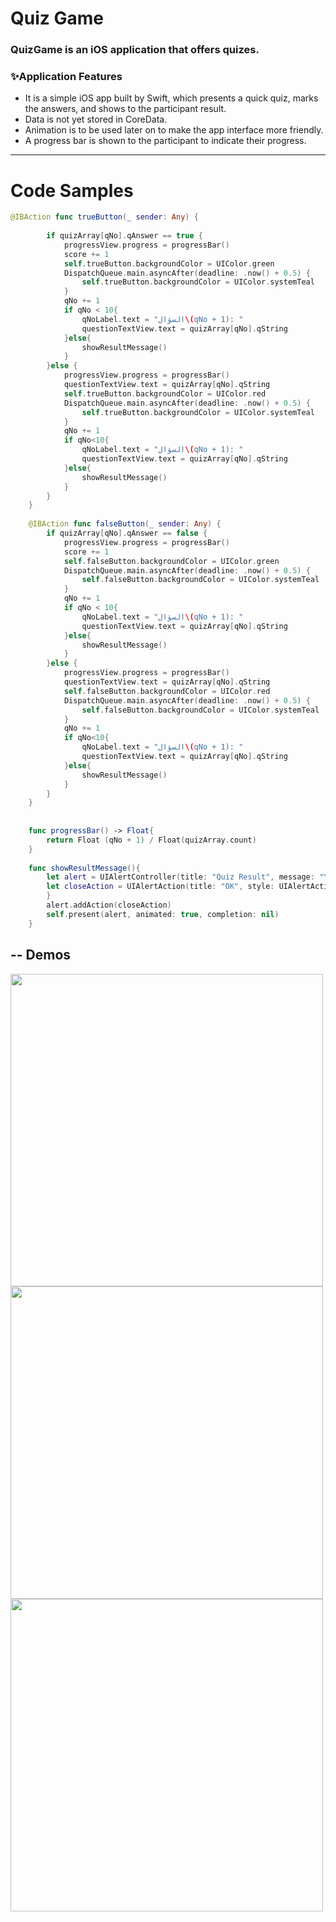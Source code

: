# Quiz Game
### QuizGame is an iOS application that offers quizes.

###  ✨Application Features
- It is a simple iOS app built by Swift, which presents a quick quiz, marks the answers, and shows to the participant result.
- Data is not yet stored in CoreData.
- Animation is to be used later on to make the app interface more friendly.
- A progress bar is shown to the participant to indicate their progress.

---
# Code Samples
```swift
@IBAction func trueButton(_ sender: Any) {
        
        if quizArray[qNo].qAnswer == true {
            progressView.progress = progressBar()
            score += 1
            self.trueButton.backgroundColor = UIColor.green
            DispatchQueue.main.asyncAfter(deadline: .now() + 0.5) {
                self.trueButton.backgroundColor = UIColor.systemTeal
            }
            qNo += 1
            if qNo < 10{
                qNoLabel.text = "السؤال\(qNo + 1): "
                questionTextView.text = quizArray[qNo].qString
            }else{
                showResultMessage()
            }
        }else {
            progressView.progress = progressBar()
            questionTextView.text = quizArray[qNo].qString
            self.trueButton.backgroundColor = UIColor.red
            DispatchQueue.main.asyncAfter(deadline: .now() + 0.5) {
                self.trueButton.backgroundColor = UIColor.systemTeal
            }
            qNo += 1
            if qNo<10{
                qNoLabel.text = "السؤال\(qNo + 1): "
                questionTextView.text = quizArray[qNo].qString
            }else{
                showResultMessage()
            }
        }
    }
    
    @IBAction func falseButton(_ sender: Any) {
        if quizArray[qNo].qAnswer == false {
            progressView.progress = progressBar()
            score += 1
            self.falseButton.backgroundColor = UIColor.green
            DispatchQueue.main.asyncAfter(deadline: .now() + 0.5) {
                self.falseButton.backgroundColor = UIColor.systemTeal
            }
            qNo += 1
            if qNo < 10{
                qNoLabel.text = "السؤال\(qNo + 1): "
                questionTextView.text = quizArray[qNo].qString
            }else{
                showResultMessage()
            }
        }else {
            progressView.progress = progressBar()
            questionTextView.text = quizArray[qNo].qString
            self.falseButton.backgroundColor = UIColor.red
            DispatchQueue.main.asyncAfter(deadline: .now() + 0.5) {
                self.falseButton.backgroundColor = UIColor.systemTeal
            }
            qNo += 1
            if qNo<10{
                qNoLabel.text = "السؤال\(qNo + 1): "
                questionTextView.text = quizArray[qNo].qString
            }else{
                showResultMessage()
            }
        }
    }
    
    
    func progressBar() -> Float{
        return Float (qNo + 1) / Float(quizArray.count)
    }
    
    func showResultMessage(){
        let alert = UIAlertController(title: "Quiz Result", message: "Your score is: \(score)/10", preferredStyle: UIAlertController.Style.alert)
        let closeAction = UIAlertAction(title: "OK", style: UIAlertAction.Style.default) { _ in self.navigationController?.popViewController(animated: true)
        }
        alert.addAction(closeAction)
        self.present(alert, animated: true, completion: nil)
    }
```

--
Demos
---


<img src= "https://user-images.githubusercontent.com/95880640/145990210-6cfb9632-ac56-4fc0-9179-ecb5fb0d79b8.png" height="500">

<img src= "https://user-images.githubusercontent.com/95880640/145990234-758c6e53-d997-4a2b-bd74-b17ad288047f.png" height="500">

<img src= "https://user-images.githubusercontent.com/95880640/145990244-25e8eda2-6a31-4d25-84b3-909f8796c57a.png" height="500">

















